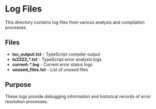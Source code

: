 # Log Files

This directory contains log files from various analysis and compilation processes.

## Files

- **tsc_output.txt** - TypeScript compiler output
- **ts2322_*.txt** - TypeScript error analysis logs
- **current-*.log** - Current error status logs
- **unused_files.txt** - List of unused files

## Purpose

These logs provide debugging information and historical records of error resolution processes.
